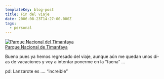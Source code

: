 ```yaml
---
templateKey: blog-post
title: Fin del viaje
date: 2006-08-23T14:27:00.000Z
tags:
  - personal
---
```

[![Parque Nacional del Timanfaya](https://i2.wp.com/static.flickr.com/92/223025676_67b3878797_m.jpg)](http://www.flickr.com/photos/sipuedo/223025676/ "photo sharing")\
[Parque Nacional de Timanfaya](http://www.flickr.com/photos/sipuedo/223025676/)

Bueno pues ya hemos regresado del viaje, aunque a­ún me quedan unos dí­as de vacaciones y voy a intentar ponerme en la “faena” …

pd: Lanzarote es …. “increible”